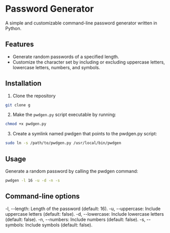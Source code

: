 # Password Generator

A simple and customizable command-line password generator written in Python.

## Features

- Generate random passwords of a specified length.
- Customize the character set by including or excluding uppercase letters, lowercase letters, numbers, and symbols.

## Installation

1. Clone the repository
```bash
git clone g
```

2. Make the `pwdgen.py` script executable by running:

```bash
chmod +x pwdgen.py
```

3. Create a symlink named pwdgen that points to the pwdgen.py script:
```bash
sudo ln -s /path/to/pwdgen.py /usr/local/bin/pwdgen
```

## Usage
Generate a random password by calling the pwdgen command:
```bash
pwdgen -l 16 -u -d -n -s
```

## Command-line options
-l, --length: Length of the password (default: 16).
-u, --uppercase: Include uppercase letters (default: false).
-d, --lowercase: Include lowercase letters (default: false).
-n, --numbers: Include numbers (default: false).
-s, --symbols: Include symbols (default: false).
